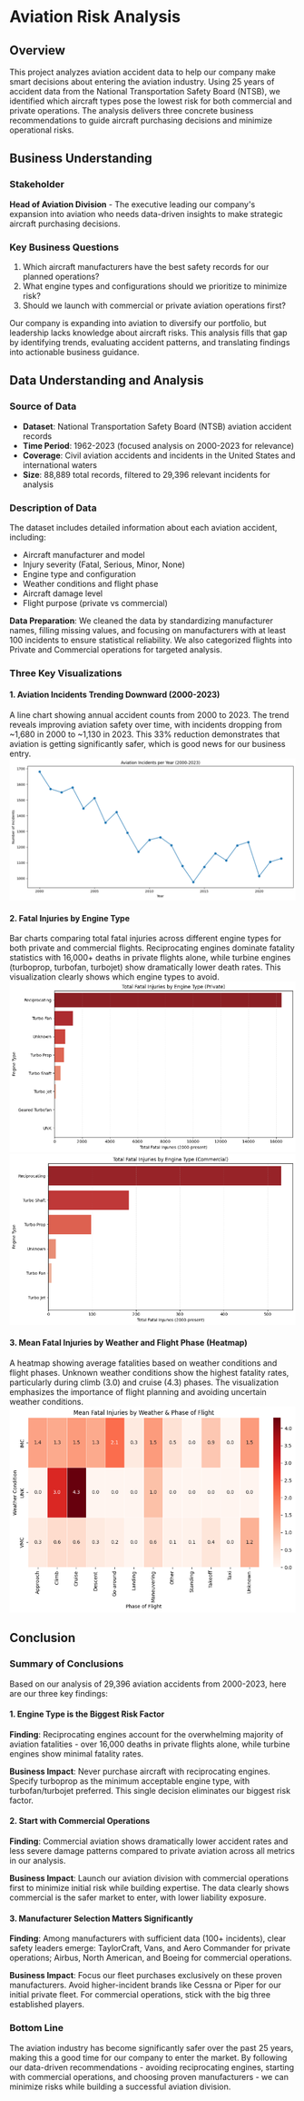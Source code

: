 # Aviation Risk Analysis

## Overview

This project analyzes aviation accident data to help our company make smart decisions about entering the aviation industry. Using 25 years of accident data from the National Transportation Safety Board (NTSB), we identified which aircraft types pose the lowest risk for both commercial and private operations. The analysis delivers three concrete business recommendations to guide aircraft purchasing decisions and minimize operational risks.

## Business Understanding

### Stakeholder
**Head of Aviation Division** - The executive leading our company's expansion into aviation who needs data-driven insights to make strategic aircraft purchasing decisions.

### Key Business Questions
1. Which aircraft manufacturers have the best safety records for our planned operations?
2. What engine types and configurations should we prioritize to minimize risk?
3. Should we launch with commercial or private aviation operations first?

Our company is expanding into aviation to diversify our portfolio, but leadership lacks knowledge about aircraft risks. This analysis fills that gap by identifying trends, evaluating accident patterns, and translating findings into actionable business guidance.

## Data Understanding and Analysis

### Source of Data
- **Dataset**: National Transportation Safety Board (NTSB) aviation accident records
- **Time Period**: 1962-2023 (focused analysis on 2000-2023 for relevance)
- **Coverage**: Civil aviation accidents and incidents in the United States and international waters
- **Size**: 88,889 total records, filtered to 29,396 relevant incidents for analysis

### Description of Data
The dataset includes detailed information about each aviation accident, including:
- Aircraft manufacturer and model
- Injury severity (Fatal, Serious, Minor, None)
- Engine type and configuration
- Weather conditions and flight phase
- Aircraft damage level
- Flight purpose (private vs commercial)

**Data Preparation**: We cleaned the data by standardizing manufacturer names, filling missing values, and focusing on manufacturers with at least 100 incidents to ensure statistical reliability. We also categorized flights into Private and Commercial operations for targeted analysis.

### Three Key Visualizations

#### 1. Aviation Incidents Trending Downward (2000-2023)
A line chart showing annual accident counts from 2000 to 2023. The trend reveals improving aviation safety over time, with incidents dropping from ~1,680 in 2000 to ~1,130 in 2023. This 33% reduction demonstrates that aviation is getting significantly safer, which is good news for our business entry.
![Aircraft Diagram](visuals/trend_time.png)

#### 2. Fatal Injuries by Engine Type
Bar charts comparing total fatal injuries across different engine types for both private and commercial flights. Reciprocating engines dominate fatality statistics with 16,000+ deaths in private flights alone, while turbine engines (turboprop, turbofan, turbojet) show dramatically lower death rates. This visualization clearly shows which engine types to avoid.
![Aircraft Diagram](visuals/engines_private.png)
![Aircraft Diagram](visuals/engines_commercial.png)

#### 3. Mean Fatal Injuries by Weather and Flight Phase (Heatmap)
A heatmap showing average fatalities based on weather conditions and flight phases. Unknown weather conditions show the highest fatality rates, particularly during climb (3.0) and cruise (4.3) phases. The visualization emphasizes the importance of flight planning and avoiding uncertain weather conditions.
![Aircraft Diagram](visuals/weather_heatmap.png)

## Conclusion

### Summary of Conclusions

Based on our analysis of 29,396 aviation accidents from 2000-2023, here are our three key findings:

#### 1. Engine Type is the Biggest Risk Factor
**Finding**: Reciprocating engines account for the overwhelming majority of aviation fatalities - over 16,000 deaths in private flights alone, while turbine engines show minimal fatality rates.

**Business Impact**: Never purchase aircraft with reciprocating engines. Specify turboprop as the minimum acceptable engine type, with turbofan/turbojet preferred. This single decision eliminates our biggest risk factor.

#### 2. Start with Commercial Operations
**Finding**: Commercial aviation shows dramatically lower accident rates and less severe damage patterns compared to private aviation across all metrics in our analysis.

**Business Impact**: Launch our aviation division with commercial operations first to minimize initial risk while building expertise. The data clearly shows commercial is the safer market to enter, with lower liability exposure.

#### 3. Manufacturer Selection Matters Significantly
**Finding**: Among manufacturers with sufficient data (100+ incidents), clear safety leaders emerge: TaylorCraft, Vans, and Aero Commander for private operations; Airbus, North American, and Boeing for commercial operations.

**Business Impact**: Focus our fleet purchases exclusively on these proven manufacturers. Avoid higher-incident brands like Cessna or Piper for our initial private fleet. For commercial operations, stick with the big three established players.

### Bottom Line
The aviation industry has become significantly safer over the past 25 years, making this a good time for our company to enter the market. By following our data-driven recommendations - avoiding reciprocating engines, starting with commercial operations, and choosing proven manufacturers - we can minimize risks while building a successful aviation division.
